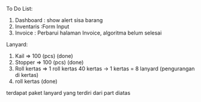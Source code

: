 To Do List:
1. Dashboard : show alert sisa barang
2. Inventaris :Form Input 
4. Invoice : Perbarui halaman Invoice, algoritma belum selesai



Lanyard:
1. Kail => 100 (pcs) (done)
2. Stopper => 100 (pcs) (done)
3. Roll kertas => 1 roll kertas 40 kertas -> 1 kertas  = 8 lanyard (pengurangan di kertas)
4. roll kertas (done)

terdapat paket lanyard yang terdiri dari part diatas